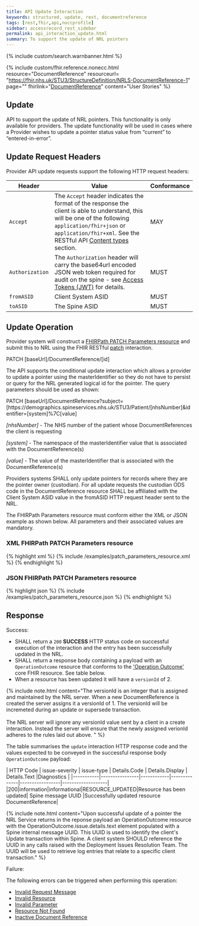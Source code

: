 ```yaml
---
title: API Update Interaction
keywords: structured, update, rest, documentreference
tags: [rest,fhir,api,noccprofile]
sidebar: accessrecord_rest_sidebar
permalink: api_interaction_update.html
summary: To support the update of NRL pointers
---
```


{% include custom/search.warnbanner.html %}

{% include custom/fhir.reference.nonecc.html resource="DocumentReference" resourceurl= "https://fhir.nhs.uk/STU3/StructureDefinition/NRLS-DocumentReference-1" page="" fhirlink="[DocumentReference](https://www.hl7.org/fhir/STU3/documentreference.html)" content="User Stories" %}


## Update ##

API to support the update of NRL pointers. This functionality is only available for providers. The update functionality will be used in cases where a Provider wishes to update a pointer status value from “current” to “entered-in-error”. 

## Update Request Headers ##

Provider API update requests support the following HTTP request headers:

| Header               | Value |Conformance |
|----------------------|-------|-------|
| `Accept`      | The `Accept` header indicates the format of the response the client is able to understand, this will be one of the following <code class="highlighter-rouge">application/fhir+json</code> or <code class="highlighter-rouge">application/fhir+xml</code>. See the RESTful API [Content types](development_general_api_guidance.html#content-types) section. | MAY |
| `Authorization`      | The `Authorization` header will carry the base64url encoded JSON web token required for audit on the spine - see [Access Tokens (JWT)](integration_access_tokens_JWT.html) for details. |  MUST |
| `fromASID`           | Client System ASID | MUST |
| `toASID`             | The Spine ASID | MUST |


## Update Operation ##

Provider system will construct a [FHIRPath PATCH Parameters resource](https://www.hl7.org/fhir/STU3/fhirpatch.html) and submit this to NRL using the FHIR RESTful [patch](https://www.hl7.org/fhir/STU3/http.html#patch) interaction.

<div markdown="span" class="alert alert-success" role="alert">
PATCH [baseUrl]/DocumentReference/[id]</div>

The API supports the conditional update interaction which allows a provider to update a pointer using the masterIdentifier so they do not have to persist or query for the NRL generated logical id for the pointer. The query parameters should be used as shown:

<div markdown="span" class="alert alert-success" role="alert">
PATCH [baseUrl]/DocumentReference?subject=[https://demographics.spineservices.nhs.uk/STU3/Patient/[nhsNumber]&amp;identifier=[system]%7C[value]</div>

*[nhsNumber]* - The NHS number of the patient whose DocumentReferences the client is requesting

*[system]* - The namespace of the masterIdentifier value that is associated with the DocumentReference(s)

*[value]* - The value of the masterIdentifier that is associated with the DocumentReference(s)

Providers systems SHALL only update pointers for records where they are the pointer owner (custodian).
For all update requests the custodian ODS code in the DocumentReference resource SHALL be affiliated with the Client System ASID value in the fromASID HTTP request header sent to the NRL.

The FHIRPath Parameters resource must conform either the XML or JSON example as shown below. All parameters and their associated values are mandatory. 

### XML FHIRPath PATCH Parameters resource ###

<div class="github-sample-wrapper scroll-height-350">
{% highlight xml %}
{% include /examples/patch_parameters_resource.xml %}
{% endhighlight %}
</div>

### JSON FHIRPath PATCH Parameters resource ###

<div class="github-sample-wrapper scroll-height-350">
{% highlight json %}
{% include /examples/patch_parameters_resource.json %}
{% endhighlight %}
</div>

## Response ##

Success:

- SHALL return a `200` **SUCCESS** HTTP status code on successful execution of the interaction and the entry has been successfully updated in the NRL.
- SHALL return a response body containing a payload with an `OperationOutcome` resource that conforms to the ['Operation Outcome'](http://hl7.org/fhir/STU3/operationoutcome.html) core FHIR resource. See table below.
- When a resource has been updated it will have a `versionId` of 2.


{% include note.html content="The versionId is an integer that is assigned and maintained by the NRL server. When a new DocumentReference is created the server assigns it a versionId of 1. The versionId will be incremeted during an update or supersede transaction. <br/><br/> The NRL server will ignore any versionId value sent by a client in a create interaction. Instead the server will ensure that the newly assigned verionId adheres to the rules laid out above. 
" %}

The table summarises the `update` interaction HTTP response code and the values expected to be conveyed in the successful response body `OperationOutcome` payload:

| HTTP Code | issue-severity | issue-type | Details.Code | Details.Display | Details.Text |Diagnostics |
|-----------|----------------|------------|--------------|-----------------|-------------------|
|200|information|informational|RESOURCE_UPDATED|Resource has been updated| Spine message UUID |Successfully updated resource DocumentReference|

{% include note.html content="Upon successful update of a pointer the NRL Service returns in the reponse payload an OperationOutcome resource with the OperationOutcome.issue.details.text element populated with a Spine internal message UUID. This UUID is used to identify the client's Update transaction within Spine. A client system SHOULD reference the UUID in any calls raised with the Deployment Issues Resolution Team. The UUID will be used to retrieve log entries that relate to a specific client transaction." %}

Failure: 

The following errors can be triggered when performing this operation:

- [Invalid Request Message](development_general_api_guidance.html#invalid-request-message)
- [Invalid Resource](development_general_api_guidance.html#invalid-resource)
- [Invalid Parameter](development_general_api_guidance.html#parameters)
- [Resource Not Found](development_general_api_guidance.html#resource-not-found)
- [Inactive Document Reference](development_general_api_guidance.html#inactive-documentreference)